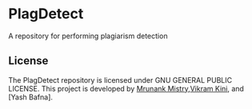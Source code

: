 # PlagDetect
A repository for  performing plagiarism detection
## License
The PlagDetect repository is licensed under GNU GENERAL PUBLIC LICENSE. This project is developed by [Mrunank Mistry](https://github.com/fork52),[Vikram Kini](https://github.com/vikramrkini), and [Yash Bafna].
